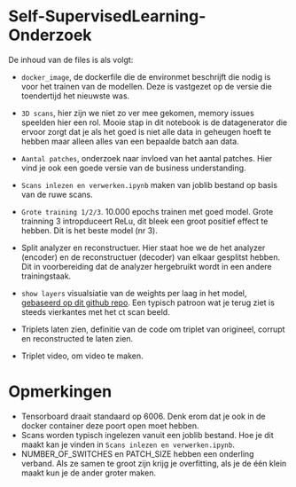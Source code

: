 # Self-SupervisedLearning-Onderzoek

De inhoud van de files is als volgt:

- `docker_image`, de dockerfile die de environmet beschrijft die nodig is voor het trainen van de modellen. Deze is vastgezet op de versie die toendertijd het nieuwste was. 
- `3D scans`, hier zijn we niet zo ver mee gekomen, memory issues speelden hier een rol. Mooie stap in dit notebook is de datagenerator die ervoor zorgt dat je als het goed is niet alle data in geheugen hoeft te hebben maar alleen alles van een bepaalde batch aan data. 
- `Aantal patches`, onderzoek naar invloed van het aantal patches. Hier vind je ook een goede versie van de business understanding. 
- `Scans inlezen en verwerken.ipynb` maken van joblib bestand op basis van de ruwe scans. 
- `Grote training 1/2/3`. 10.000 epochs trainen met goed model. Grote trainning 3 intropduceert ReLu, dit bleek een groot positief effect te hebben. Dit is het beste model (nr 3). 
- Split analyzer en reconstructuer. Hier staat hoe we de het analyzer (encoder) en de reconstructuer (decoder) van elkaar gesplitst hebben. Dit in voorbereiding dat de analyzer hergebruikt wordt in een andere trainingstaak. 
- `show layers` visualsiatie van de weights per laag in het model, [gebaseerd op dit github repo](https://github.com/gabrielpierobon/cnnshapes/blob/master/README.md). Een typisch patroon wat je terug ziet is steeds vierkantes met het ct scan beeld. 

- Triplets laten zien, definitie van de code om triplet van origineel, corrupt en reconstructed te laten zien. 
- Triplet video, om video te maken.  


# Opmerkingen
- Tensorboard draait standaard op 6006. Denk erom dat je ook in de docker container deze poort open moet hebben. 
- Scans worden typisch ingelezen vanuit een joblib bestand. Hoe je dit maakt kan je vinden in `Scans inlezen en verwerken.ipynb`. 
- NUMBER_OF_SWITCHES en PATCH_SIZE hebben een onderling verband. Als ze samen te groot zijn krijg je overfitting, als je de één klein maakt kun je de ander groter maken. 
